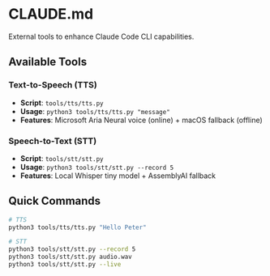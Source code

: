 # CLAUDE.md

External tools to enhance Claude Code CLI capabilities.

## Available Tools

### Text-to-Speech (TTS)
- **Script**: `tools/tts/tts.py`
- **Usage**: `python3 tools/tts/tts.py "message"`
- **Features**: Microsoft Aria Neural voice (online) + macOS fallback (offline)

### Speech-to-Text (STT)
- **Script**: `tools/stt/stt.py`
- **Usage**: `python3 tools/stt/stt.py --record 5`
- **Features**: Local Whisper tiny model + AssemblyAI fallback

## Quick Commands

```bash
# TTS
python3 tools/tts/tts.py "Hello Peter"

# STT
python3 tools/stt/stt.py --record 5
python3 tools/stt/stt.py audio.wav
python3 tools/stt/stt.py --live
```